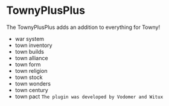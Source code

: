 # TownyPlusPlus
The TownyPlusPlus adds an addition to everything for Towny!
- war system
- town inventory
- town builds
- town alliance
- town form
- town religion
- town stock
- town wonders
- town century
- town pact
`The plugin was developed by Vodomer and Witux`
